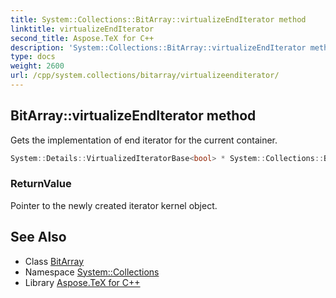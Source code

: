 ```yaml
---
title: System::Collections::BitArray::virtualizeEndIterator method
linktitle: virtualizeEndIterator
second_title: Aspose.TeX for C++
description: 'System::Collections::BitArray::virtualizeEndIterator method. Gets the implementation of end iterator for the current container in C++.'
type: docs
weight: 2600
url: /cpp/system.collections/bitarray/virtualizeenditerator/
---
```

## BitArray::virtualizeEndIterator method


Gets the implementation of end iterator for the current container.

```cpp
System::Details::VirtualizedIteratorBase<bool> * System::Collections::BitArray::virtualizeEndIterator() override
```


### ReturnValue

Pointer to the newly created iterator kernel object.

## See Also

* Class [BitArray](../)
* Namespace [System::Collections](../../)
* Library [Aspose.TeX for C++](../../../)
